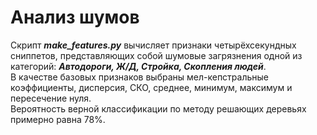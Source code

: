 # Анализ шумов

Скрипт ***make_features.py*** вычисляет признаки четырёхсекундных сниппетов, представляющих собой шумовые загрязнения одной из категорий: ***Автодороги, Ж/Д, Стройка, Скопления людей***.      
В качестве базовых признаков выбраны  мел-кепстральные коэффициенты, дисперсия, СКО, среднее, минимум, максимум и пересечение нуля.       
Вероятность верной классификации по методу решающих деревьях примерно равна 78%.

